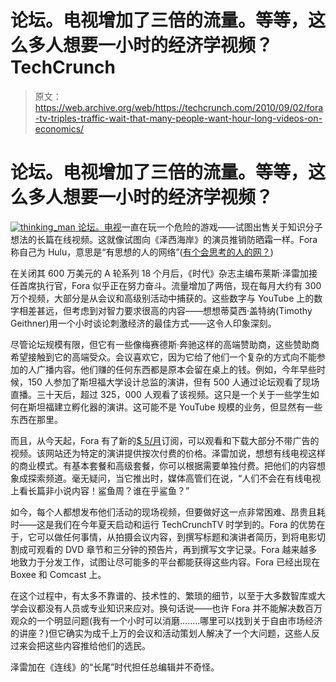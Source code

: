 # 论坛。电视增加了三倍的流量。等等，这么多人想要一小时的经济学视频？TechCrunch

> 原文：<https://web.archive.org/web/https://techcrunch.com/2010/09/02/fora-tv-triples-traffic-wait-that-many-people-want-hour-long-videos-on-economics/>

# 论坛。电视增加了三倍的流量。等等，这么多人想要一小时的经济学视频？

[![](img/8b29053c0e5a2a5b104062632e27a3c1.png "thinking_man") ](https://web.archive.org/web/20230205001004/https://techcrunch.com/wp-content/uploads/2010/09/thinking_man.gif) [论坛。电视](https://web.archive.org/web/20230205001004/http://fora.tv/)一直在玩一个危险的游戏——试图出售关于知识分子想法的长篇在线视频。这就像试图向《泽西海岸》的演员推销防晒霜一样。Fora 称自己为 Hulu，意思是“有思想的人的网络”([有个会思考的人的网？](https://web.archive.org/web/20230205001004/http://www.buzzfeed.com/mjs538/smoking-baby-quits))

在关闭其 600 万美元的 A 轮系列 18 个月后，《时代》杂志主编布莱斯·泽雷加接任首席执行官，Fora 似乎正在努力奋斗。流量增加了两倍，现在每月大约有 300 万个视频，大部分是从会议和高级别活动中捕获的。这些数字与 YouTube 上的数字相差甚远，但考虑到对智力要求很高的内容——想想蒂莫西·盖特纳(Timothy Geithner)用一个小时谈论刺激经济的最佳方式——这令人印象深刻。

尽管论坛规模有限，但它有一些像梅赛德斯·奔驰这样的高端赞助商，这些赞助商希望接触到它的高端受众。会议喜欢它，因为它给了他们一个复杂的方式向不能参加的人广播内容。他们赚的任何东西都是原本会留在桌上的钱。例如，今年早些时候，150 人参加了斯坦福大学设计总监的演讲，但有 500 人通过论坛观看了现场直播。三十天后，超过 325，000 人观看了该视频。这只是一个关于一些学生如何在斯坦福建立孵化器的演讲。这可能不是 YouTube 规模的业务，但显然有一些东西在那里。

而且，从今天起，Fora 有了新的[$ 5/月](https://web.archive.org/web/20230205001004/http://fora.tv/plus)订阅，可以观看和下载大部分不带广告的视频。该网站还为特定的演讲提供按次付费的价格。泽雷加说，想想有线电视这样的商业模式。有基本套餐和高级套餐，你可以根据需要单独付费。把他们的内容想象成探索频道。毫无疑问，当它推出时，媒体高管们在说，“人们不会在有线电视上看长篇非小说内容！鲨鱼周？谁在乎鲨鱼？”

如今，每个人都想发布他们活动的现场视频，但要做好这一点非常困难、昂贵且耗时——这是我们在今年夏天启动和运行 TechCrunchTV 时学到的。Fora 的优势在于，它可以做任何事情，从拍摄会议内容，到撰写标题和演讲者简历，到将电影切割成可观看的 DVD 章节和三分钟的预告片，再到撰写文字记录。Fora 越来越多地致力于分发工作，试图让尽可能多的平台都能获得这些内容。Fora 已经出现在 Boxee 和 Comcast 上。

在这个过程中，有太多不靠谱的、技术性的、繁琐的细节，以至于大多数智库或大学会议都没有人员或专业知识来应对。换句话说——也许 Fora 并不能解决数百万观众的一个明显问题(我有一个小时可以消磨……..哪里可以找到关于自由市场经济的讲座？)但它确实为成千上万的会议和活动策划人解决了一个大问题，这些人反过来会把这些内容推给他们的选民。

泽雷加在《连线》的“长尾”时代担任总编辑并不奇怪。